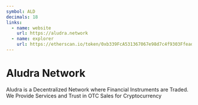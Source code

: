 ```yaml
---
symbol: ALD
decimals: 18
links:
  - name: website
    url: https://aludra.network
  - name: explorer
    url: https://etherscan.io/token/0xb339FcA531367067e98d7c4f9303Ffeadff7B881
---
```


# Aludra Network

Aludra is a Decentralized Network where Financial Instruments are Traded. We Provide Services and Trust in OTC Sales for Cryptocurrency
